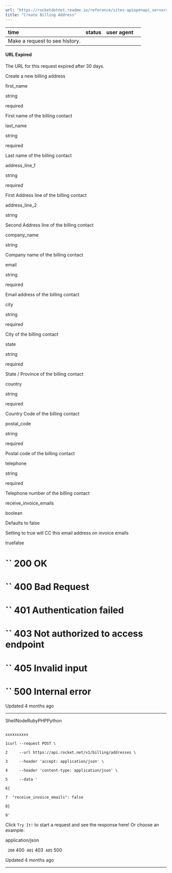 ```yaml
---
url: "https://rocketdotnet.readme.io/reference/sites-apiopenapi_servercontrollersbilling_controllerpost_billing_addresses"
title: "Create Billing Address"
---
```


| time | status | user agent |  |
| :-- | :-- | :-- | :-- |
| Make a request to see history. |

#### URL Expired

The URL for this request expired after 30 days.

Create a new billing address

first\_name

string

required

First name of the billing contact

last\_name

string

required

Last name of the billing contact

address\_line\_1

string

required

First Address line of the billing contact

address\_line\_2

string

Second Address line of the billing contact

company\_name

string

Company name of the billing contact

email

string

required

Email address of the billing contact

city

string

required

City of the billing contact

state

string

required

State / Province of the billing contact

country

string

required

Country Code of the billing contact

postal\_code

string

required

Postal code of the billing contact

telephone

string

required

Telephone number of the billing contact

receive\_invoice\_emails

boolean

Defaults to false

Setting to true will CC this email address on invoice emails

truefalse

# `` 200      OK

# `` 400      Bad Request

# `` 401      Authentication failed

# `` 403      Not authorized to access endpoint

# `` 405      Invalid input

# `` 500      Internal error

Updated 4 months ago

* * *

ShellNodeRubyPHPPython

```

xxxxxxxxxx

1curl --request POST \

2     --url https://api.rocket.net/v1/billing/addresses \

3     --header 'accept: application/json' \

4     --header 'content-type: application/json' \

5     --data '

6{

7  "receive_invoice_emails": false

8}

9'

```

Click `Try It!` to start a request and see the response here! Or choose an example:

application/json

`` 200`` 400`` 401`` 403`` 405`` 500

Updated 4 months ago

* * *